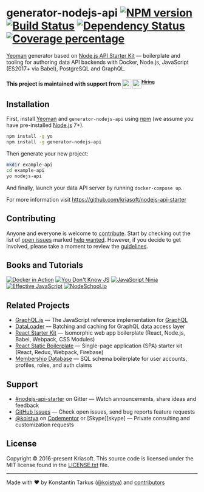 # generator-nodejs-api [![NPM version][npm-image]][npm-url] [![Build Status][travis-image]][travis-url] [![Dependency Status][daviddm-image]][daviddm-url] [![Coverage percentage][coveralls-image]][coveralls-url]

[Yeoman][yo] generator based on [Node.js API Starter Kit][nodeapi] — boilerplate and tooling for
authoring data API backends with Docker, Node.js, JavaScript (ES2017+ via Babel), PostgreSQL and
GraphQL.

#### This project is maintained with support from <a href="https://rollbar.com/?utm_source=reactstartkit(github)&utm_medium=link&utm_campaign=reactstartkit(github)"><img src="https://koistya.github.io/files/rollbar-247x48.png" height="24" align="top" /></a> <a href="https://x-team.com/?utm_source=reactstarterkit&utm_medium=github-link&utm_campaign=reactstarterkit-june"><img src="https://koistya.github.io/files/xteam-168x48.png" height="24" align="top" /></a><sup><a href="https://x-team.com/join/?utm_source=reactstarterkit&utm_medium=github-link&utm_campaign=reactstarterkit-june">Hiring</a></sup>

## Installation

First, install [Yeoman][yo] and `generator-nodejs-api` using [npm](https://www.npmjs.com/) (we assume you have pre-installed [Node.js](https://nodejs.org/) 7+).

```bash
npm install -g yo
npm install -g generator-nodejs-api
```

Then generate your new project:

```bash
mkdir example-api
cd example-api
yo nodejs-api
```

And finally, launch your data API server by running `docker-compose up`.

For more information visit https://github.com/kriasoft/nodejs-api-starter

## Contributing

Anyone and everyone is welcome to [contribute](https://github.com/kriasoft/nodejs-api-starter/blob/master/CONTRIBUTING.md). Start by checking out the list of
[open issues](https://github.com/kriasoft/nodejs-api-starter/issues) marked
[help wanted](https://github.com/kriasoft/nodejs-api-starter/issues?q=label:"help+wanted").
However, if you decide to get involved, please take a moment to review the [guidelines](https://github.com/kriasoft/nodejs-api-starter/blob/master/CONTRIBUTING.md).


## Books and Tutorials

[![Docker in Action](https://images-na.ssl-images-amazon.com/images/I/518L63vGMpL._SL160_.jpg)](http://amzn.to/2hmUrNP)
[![You Don't Know JS](https://images-na.ssl-images-amazon.com/images/I/B172ZcXnYDS._SL160_.png)](http://amzn.to/2idQ3gL)
[![JavaScript Ninja](https://images-na.ssl-images-amazon.com/images/I/51tQ+JAczgL._SL160_.jpg)](http://amzn.to/2idDamK)
[![Effective JavaScript](https://images-na.ssl-images-amazon.com/images/I/51W25NBDLQL._SL160_.jpg)](http://amzn.to/2idMZBq)
[![NodeSchool.io](http://koistya.github.io/files/nodeschool.jpg)](https://nodeschool.io/)

## Related Projects

* [GraphQL.js](https://github.com/graphql/graphql-js) — The JavaScript reference implementation for [GraphQL](http://graphql.org/)
* [DataLoader](https://github.com/facebook/dataloader) — Batching and caching for GraphQL data access layer
* [React Starter Kit](https://github.com/kriasoft/react-starter-kit) — Isomorphic web app boilerplate (React, Node.js, Babel, Webpack, CSS Modules)
* [React Static Boilerplate](https://github.com/kriasoft/react-static-boilerplate) — Single-page application (SPA) starter kit (React, Redux, Webpack, Firebase)
* [Membership Database](https://github.com/membership/membership.db) — SQL schema boilerplate for user accounts, profiles, roles, and auth claims


## Support

* [#nodejs-api-starter](https://gitter.im/kriasoft/nodejs-api-starter) on Gitter — Watch announcements, share ideas and feedback
* [GitHub Issues](https://github.com/kriasoft/nodejs-api-starter/issues) — Check open issues, send bug reports feature requests
* [@koistya](https://twitter.com/koistya) on [Codementor](https://www.codementor.io/koistya) or [Skype][skype] — Private consulting and customization requests


## License

Copyright © 2016-present Kriasoft. This source code is licensed under the MIT license found in the
[LICENSE.txt](https://github.com/kriasoft/nodejs-api-starter/blob/master/LICENSE.txt) file.


---
Made with ♥ by Konstantin Tarkus ([@koistya](https://twitter.com/koistya)) and [contributors](https://github.com/kriasoft/graphql-starter-kit/graphs/contributors)

[nodeapi]: https://github.com/kriasoft/nodejs-api-starter
[yo]: https://yeoman.io
[npm-image]: https://badge.fury.io/js/generator-graphql-server.svg
[npm-url]: https://npmjs.org/package/generator-graphql-server
[travis-image]: https://travis-ci.org/kriasoft/generator-graphql-server.svg?branch=master
[travis-url]: https://travis-ci.org/kriasoft/generator-graphql-server
[daviddm-image]: https://david-dm.org/kriasoft/generator-graphql-server.svg?theme=shields.io
[daviddm-url]: https://david-dm.org/kriasoft/generator-graphql-server
[coveralls-image]: https://coveralls.io/repos/kriasoft/generator-graphql-server/badge.svg
[coveralls-url]: https://coveralls.io/r/kriasoft/generator-graphql-server
